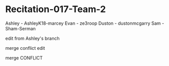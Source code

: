 # Recitation-017-Team-2

Ashley - AshleyK18-marcey 
Evan - ze3roop
Duston - dustonmcgarry 
Sam - Sham-Serman


edit from Ashley's branch 

merge conflict edit 

merge CONFLICT

